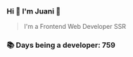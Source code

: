 ### Hi 👋 I&#39;m Juani 🦁

> I&#39;m a Frontend Web Developer SSR

### 📚 Days being a developer: 759
